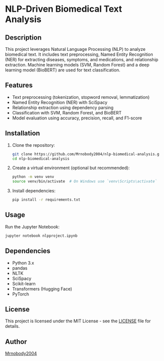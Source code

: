 # NLP-Driven Biomedical Text Analysis

## Description
This project leverages Natural Language Processing (NLP) to analyze biomedical text. It includes text preprocessing, Named Entity Recognition (NER) for extracting diseases, symptoms, and medications, and relationship extraction. Machine learning models (SVM, Random Forest) and a deep learning model (BioBERT) are used for text classification.

## Features
- Text preprocessing (tokenization, stopword removal, lemmatization)
- Named Entity Recognition (NER) with SciSpacy
- Relationship extraction using dependency parsing
- Classification with SVM, Random Forest, and BioBERT
- Model evaluation using accuracy, precision, recall, and F1-score

## Installation
1. Clone the repository:
   ```bash
   git clone https://github.com/Mrnobody2004/nlp-biomedical-analysis.git
   cd nlp-biomedical-analysis
   ```
2. Create a virtual environment (optional but recommended):
   ```bash
   python -m venv venv
   source venv/bin/activate  # On Windows use `venv\Scripts\activate`
   ```
3. Install dependencies:
   ```bash
   pip install -r requirements.txt
   ```

## Usage
Run the Jupyter Notebook:
```bash
jupyter notebook nlpproject.ipynb
```

## Dependencies
- Python 3.x
- pandas
- NLTK
- SciSpacy
- Scikit-learn
- Transformers (Hugging Face)
- PyTorch

## License
This project is licensed under the MIT License - see the [LICENSE](LICENSE) file for details.

## Author
[Mrnobody2004](https://github.com/Mrnobody2004)

